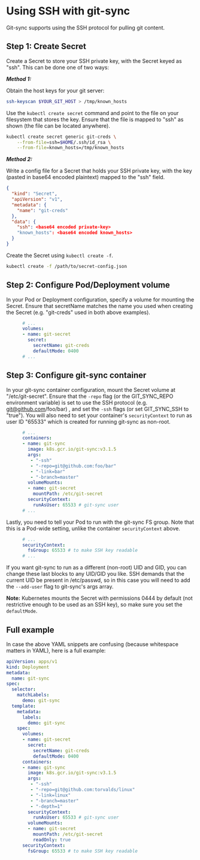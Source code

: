 # Using SSH with git-sync

Git-sync supports using the SSH protocol for pulling git content.

## Step 1: Create Secret

Create a Secret to store your SSH private key, with the Secret keyed as "ssh".
This can be done one of two ways:

***Method 1:***

Obtain the host keys for your git server:

```bash
ssh-keyscan $YOUR_GIT_HOST > /tmp/known_hosts
```

Use the `kubectl create secret` command and point to the file on your
filesystem that stores the key. Ensure that the file is mapped to "ssh" as
shown (the file can be located anywhere).

```bash
kubectl create secret generic git-creds \
    --from-file=ssh=$HOME/.ssh/id_rsa \
    --from-file=known_hosts=/tmp/known_hosts
```

***Method 2:***

Write a config file for a Secret that holds your SSH private key, with the key
(pasted in base64 encoded plaintext) mapped to the "ssh" field.

```json
{
  "kind": "Secret",
  "apiVersion": "v1",
  "metadata": {
    "name": "git-creds"
  },
  "data": {
    "ssh": <base64 encoded private-key>
    "known_hosts": <base64 encoded known_hosts>
  }
}
```

Create the Secret using `kubectl create -f`.

```bash
kubectl create -f /path/to/secret-config.json
```

## Step 2: Configure Pod/Deployment volume

In your Pod or Deployment configuration, specify a volume for mounting the
Secret. Ensure that secretName matches the name you used when creating the
Secret (e.g. "git-creds" used in both above examples).

```yaml
      # ...
      volumes:
      - name: git-secret
        secret:
          secretName: git-creds
          defaultMode: 0400
      # ...
```

## Step 3: Configure git-sync container

In your git-sync container configuration, mount the Secret volume at
"/etc/git-secret". Ensure that the `-repo` flag (or the GIT_SYNC_REPO
environment variable) is set to use the SSH protocol (e.g.
git@github.com/foo/bar) , and set the `-ssh` flags (or set GIT_SYNC_SSH to
"true").  You will also need to set your container's `securityContext` to run
as user ID "65533" which is created for running git-sync as non-root.

```yaml
      # ...
      containers:
      - name: git-sync
        image: k8s.gcr.io/git-sync:v3.1.5
        args:
         - "-ssh"
         - "-repo=git@github.com:foo/bar"
         - "-link=bar"
         - "-branch=master"
        volumeMounts:
        - name: git-secret
          mountPath: /etc/git-secret
        securityContext:
          runAsUser: 65533 # git-sync user
      # ...
```

Lastly, you need to tell your Pod to run with the git-sync FS group.  Note
that this is a Pod-wide setting, unlike the container `securityContext` above.

```yaml
      # ...
      securityContext:
        fsGroup: 65533 # to make SSH key readable
      # ...
```

If you want git-sync to run as a different (non-root) UID and GID, you can
change these last blocks to any UID/GID you like.  SSH demands that the current
UID be present in /etc/passwd, so in this case you will need to add the
`--add-user` flag to git-sync's args array.

**Note:** Kubernetes mounts the Secret with permissions 0444 by default (not
restrictive enough to be used as an SSH key), so make sure you set the
`defaultMode`.

## Full example

In case the above YAML snippets are confusing (because whitespace matters in
YAML), here is a full example:

```yaml
apiVersion: apps/v1
kind: Deployment
metadata:
  name: git-sync
spec:
  selector:
    matchLabels:
      demo: git-sync
  template:
    metadata:
      labels:
        demo: git-sync
    spec:
      volumes:
      - name: git-secret
        secret:
          secretName: git-creds
          defaultMode: 0400
      containers:
      - name: git-sync
        image: k8s.gcr.io/git-sync:v3.1.5
        args:
         - "-ssh"
         - "-repo=git@github.com:torvalds/linux"
         - "-link=linux"
         - "-branch=master"
         - "-depth=1"
        securityContext:
          runAsUser: 65533 # git-sync user
        volumeMounts:
        - name: git-secret
          mountPath: /etc/git-secret
          readOnly: true
      securityContext:
        fsGroup: 65533 # to make SSH key readable
```

